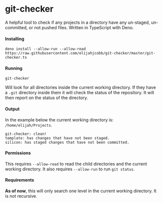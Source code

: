 # git-checker
A helpful tool to check if any projects in a directory have any un-staged, un-committed, or not pushed files. Written
in TypeScript with Deno.

#### Installing
`deno install --allow-run --allow-read https://raw.githubusercontent.com/elijahjcobb/git-checker/master/git-checker.ts`

#### Running
`git-checker`

Will look for all directories inside the current working directory. If they have a `.git` directory
inside them it will check the status of the repository. It will then report on the status of the directory.

#### Output
In the example below the current working directory is: `/home/elijah/Projects`.
```
git-checker: clean!
template: has changes that have not been staged.
silicon: has staged changes that have not been committed.
```

#### Permissions
This requires `--allow-read` to read the child directories and the current working directory. It also requires
`--allow-run` to run `git status`. 

#### Requirements
**As of now**, this will only search one level in the current working directory. It is not recursive.
